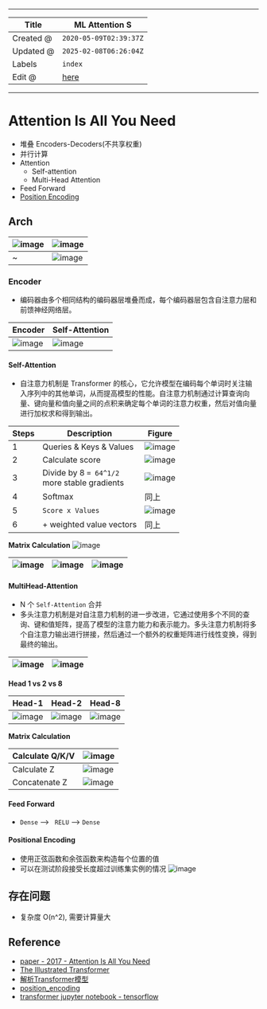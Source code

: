 -----

| Title     | ML Attention S                                        |
| --------- | ----------------------------------------------------- |
| Created @ | `2020-05-09T02:39:37Z`                                |
| Updated @ | `2025-02-08T06:26:04Z`                                |
| Labels    | `index`                                               |
| Edit @    | [here](https://github.com/junxnone/aiwiki/issues/212) |

-----

# Attention Is All You Need

  - 堆叠 Encoders-Decoders(不共享权重)
  - 并行计算
  - Attention
      - Self-attention
      - Multi-Head Attention
  - Feed Forward
  - [Position Encoding](/0213_ML_Attention_PE)

## Arch

| ![image](media/086dd419856041f1c2036e04797ce59265d7696f.png) | ![image](media/0c1dc7e516c265f3c45058440c2f47f5e7e18f81.png) |
| ------------------------------------------------------------ | ------------------------------------------------------------ |
| \~                                                           | ![image](media/8168ccb5fc87c14b9b7314657764db01237dec13.png) |

### Encoder

  - 编码器由多个相同结构的编码器层堆叠而成，每个编码器层包含自注意力层和前馈神经网络层。

| Encoder                                                      | Self-Attention                                               |
| ------------------------------------------------------------ | ------------------------------------------------------------ |
| ![image](media/4d51e4aa102d43fc7c04a3596873849821de5f6d.png) | ![image](media/1e28c72279ef97b8b34fa70d02c7c13b5543d765.png) |

#### Self-Attention

  - 自注意力机制是 Transformer
    的核心，它允许模型在编码每个单词时关注输入序列中的其他单词，从而提高模型的性能。自注意力机制通过计算查询向量、键向量和值向量之间的点积来确定每个单词的注意力权重，然后对值向量进行加权求和得到输出。

| Steps | Description                                      | Figure                                                       |
| ----- | ------------------------------------------------ | ------------------------------------------------------------ |
| 1     | Queries & Keys & Values                          | ![image](media/51ed24da2d1a558d2e802fea9ec3d19e17bc1a6b.png) |
| 2     | Calculate score                                  | ![image](media/0c15131fbbf7b560ff8b4deeb448dae29da66efa.png) |
| 3     | Divide by 8 `= 64^1/2` <br>more stable gradients | ![image](media/44e6caf9c75f9038c021c4821b2dc41bcd981ed2.png) |
| 4     | Softmax                                          | 同上                                                           |
| 5     | `Score x Values`                                 | ![image](media/7bc595ec1a5b951f14579f2f241bcf395f87dd8f.png) |
| 6     | \+ weighted value vectors                        | 同上                                                           |

**Matrix Calculation**
![image](media/4f2b60d9fca3ba8c7277614f74b419eebf113e64.png)

| ![image](media/71e4db91d7d78d0a275d363cf8f9f41dd37ce080.png) | ![image](media/44bd6841b67fd858da7b1317af91aa569cc725f2.png) | ![image](media/97927dc81d30ed32c53e2c2cc8ebcb6c0371c25d.png) |
| ------------------------------------------------------------ | ------------------------------------------------------------ | ------------------------------------------------------------ |

#### MultiHead-Attention

  - N 个 `Self-Attention` 合并
  - 多头注意力机制是对自注意力机制的进一步改进，它通过使用多个不同的查询、键和值矩阵，提高了模型的注意力能力和表示能力。多头注意力机制将多个自注意力输出进行拼接，然后通过一个额外的权重矩阵进行线性变换，得到最终的输出。

| ![image](media/6467bde589cf35b7994cd7353957359f9f765245.png) | ![image](media/2e933d2fe0971fb6b21841316f90932556212eea.png) |
| ------------------------------------------------------------ | ------------------------------------------------------------ |

**Head 1 vs 2 vs 8**

| Head-1                                                       | Head-2                                                       | Head-8                                                       |
| ------------------------------------------------------------ | ------------------------------------------------------------ | ------------------------------------------------------------ |
| ![image](media/1e28c72279ef97b8b34fa70d02c7c13b5543d765.png) | ![image](media/cc91e15b924af51e25ddab3cebfc8a74e085aba9.png) | ![image](media/155fa76f41f2c692510c29ebc250ef13d4d74389.png) |

**Matrix Calculation**

| Calculate Q/K/V | ![image](media/ea9d9bd244d521bb1e2bd49e35973b28fc7a04e0.png) |
| --------------- | ------------------------------------------------------------ |
| Calculate Z     | ![image](media/65deaac7ece4b6e896a3475da198db6e5c4bb7bf.png) |
| Concatenate Z   | ![image](media/56bc7cdea72a419f7801ea7d10c6d10076d28d8c.png) |

#### Feed Forward

  - `Dense` --\> `  RELU ` --\> `Dense`

#### Positional Encoding

  - 使用正弦函数和余弦函数来构造每个位置的值
  - 可以在测试阶段接受长度超过训练集实例的情况
    ![image](media/a78d07705e12c5d1a6e5b085a5d6b0e722b17dee.png)

## 存在问题

  - 复杂度 O(n^2), 需要计算量大

## Reference

  - [paper - 2017 - Attention Is All You
    Need](https://arxiv.org/pdf/1706.03762.pdf)
  - [The Illustrated
    Transformer](http://jalammar.github.io/illustrated-transformer/)
  - [解析Transformer模型](https://mp.weixin.qq.com/s/kjLFPyTb7pal7oorX3ejkw)
  - [position\_encoding](https://github.com/tensorflow/examples/blob/master/community/en/position_encoding.ipynb)
  - [transformer jupyter notebook -
    tensorflow](https://github.com/tensorflow/docs/blob/master/site/en/tutorials/text/transformer.ipynb)
